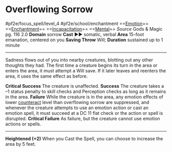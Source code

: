 # Overflowing Sorrow
#pf2e/focus_spell/level_4 #pf2e/school/enchantment 
==[Emotion](rulesmotion.md)== ==[Enchantment](rules/traits/enchantment.md)== ==[Incapacitation](rules/traits/incapacitation.md)== ==[Mental](rules/traits/mental.md)==
*Source* Gods & Magic pg. 116 2.0
**Domain** sorrow
**Cast** ►► somatic, verbal
**Area** 15-foot emanation, centered on you
**Saving Throw** Will; **Duration** sustained up to 1 minute

---
Sadness flows out of you into nearby creatures, blotting out any other thoughts they had. The first time a creature begins its turn in the area or enters the area, it must attempt a Will save. If it later leaves and reenters the area, it uses the same effect as before.

**Critical Success** The creature is unaffected.
**Success** The creature takes a –1 status penalty to skill checks and Perception checks as long as it remains in the area.
**Failure** While the creature is in the area, any emotion effects of lower [counteract](rules/Counteracting.md) level than overflowing sorrow are suppressed, and whenever the creature attempts to use an emotion action or cast an emotion spell, it must succeed at a DC 11 flat check or the action or spell is disrupted.
**Critical Failure** As failure, but the creature cannot use emotion actions or spells.

<hr>

**Heightened (+2)** When you Cast the Spell, you can choose to increase the area by 5 feet.